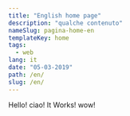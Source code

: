 ```yaml
---
title: "English home page"
description: "qualche contenuto"
nameSlug: pagina-home-en
templateKey: home
tags:
  - web
lang: it
date: "05-03-2019"
path: /en/
slug: /en/
---
```


Hello! ciao! It Works! wow!
